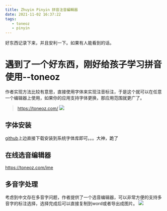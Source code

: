 ```yaml
---
title: Zhuyin Pinyin 拼音注音編輯器 
date: 2021-11-02 16:37:22
tags:
   - toneoz
   - pinyin
---
```

好东西记录下来，并且安利一下。如果有人能看到的话。
# 遇到了一个好东西，刚好给孩子学习拼音使用--toneoz
作者实现方法比较有意思，直接使用字体来实现注音标注，于是这个就可以在任意一个编辑器上使用，如果你的应用支持字体更换，那应用范围就更广了。
> https://toneoz.com/
![](ksnip_20211103-154448.png)
## 字体安装
[github](https://github.com/jeffreyxuan/toneoz-font-pinyin-kai)上边直接下载安装到系统字体库即可。。。大神，跪了
## 在线选音编辑器
https://toneoz.com/ime
## 多音字处理
考虑到中文存在多音字问题，作者提供了一个选音编辑器，可以非常方便的支持多音字的标注选择，选择完成后可以直接复制到word或者导出成图片。
![](ksnip_20211103-154040.png)